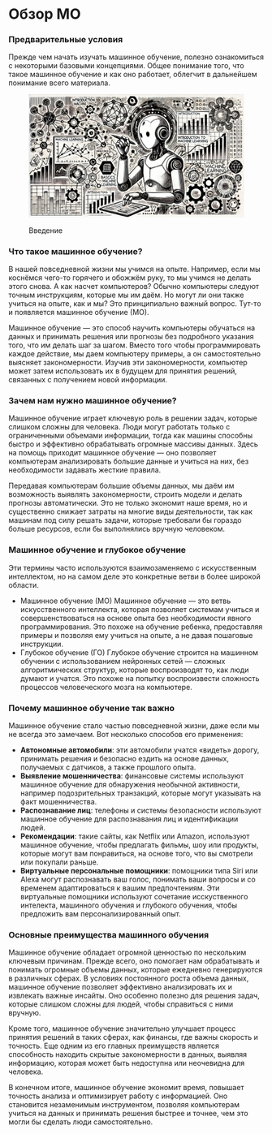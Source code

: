 # Обзор МО

### Предварительные условия&#x20;

Прежде чем начать изучать машинное обучение, полезно ознакомиться с некоторыми базовыми концепциями. Общее понимание того, что такое машинное обучение и как оно работает, облегчит в дальнейшем понимание всего материала.

<div align="left"><figure><img src="../../.gitbook/assets/image (40).png" alt="" width="563"><figcaption><p>Введение</p></figcaption></figure></div>

### Что такое машинное обучение?&#x20;

В нашей повседневной жизни мы учимся на опыте. Например, если мы коснёмся чего-то горячего и обожжём руку, то мы учимся не делать этого снова. А как насчет компьютеров? Обычно компьютеры следуют точным инструкциям, которые мы им даём. Но могут ли они также учиться на опыте, как и мы? Это принципиально важный вопрос. Тут-то и появляется машинное обучение (МО).&#x20;

Машинное обучение — это способ научить компьютеры обучаться на данных и принимать решения или прогнозы без подробного указания того, что им делать шаг за шагом. Вместо того чтобы программировать каждое действие, мы даем компьютеру примеры, а он самостоятельно выясняет закономерности. Изучив эти закономерности, компьютер может затем использовать их в будущем для принятия решений, связанных с получением новой информации.

### Зачем нам нужно машинное обучение?&#x20;

Машинное обучение играет ключевую роль в решении задач, которые слишком сложны для человека. Люди могут работать только с ограниченными объемами информации, тогда как машины способны быстро и эффективно обрабатывать огромные массивы данных. Здесь на помощь приходит машинное обучение — оно позволяет компьютерам анализировать большие данные и учиться на них, без необходимости задавать жесткие правила.&#x20;

Передавая компьютерам большие объемы данных, мы даём им возможность выявлять закономерности, строить модели и делать прогнозы автоматически. Это не только экономит наше время, но и существенно снижает затраты на многие виды деятельности, так как машинам под силу решать задачи, которые требовали бы гораздо больше ресурсов, если бы выполнялись вручную человеком.

### Машинное обучение и глубокое обучение&#x20;

Эти термины часто используются взаимозаменяемо с искусственным интеллектом, но на самом деле это конкретные ветви в более широкой области.&#x20;

* Машинное обучение (МО) Машинное обучение — это ветвь искусственного интеллекта, которая позволяет системам учиться и совершенствоваться на основе опыта без необходимости явного программирования. Это похоже на обучение ребенка, предоставляя примеры и позволяя ему учиться на опыте, а не давая пошаговые инструкции.&#x20;
* Глубокое обучение (ГО) Глубокое обучение строится на машинном обучении с использованием нейронных сетей — сложных алгоритмических структур, которые воспроизводят то, как люди думают и учатся. Это похоже на попытку воспроизвести сложность процессов человеческого мозга на компьютере.

### Почему машинное обучение так важно&#x20;

Машинное обучение стало частью повседневной жизни, даже если мы не всегда это замечаем. Вот несколько способов его применения:&#x20;

* **Автономные автомобили**: эти автомобили учатся «видеть» дорогу, принимать решения и безопасно ездить на основе данных, получаемых с датчиков, а также прошлого опыта.&#x20;
* **Выявление мошенничества**: финансовые системы используют машинное обучение для обнаружения необычной активности, например подозрительных транзакций, которые могут указывать на факт мошенничества.&#x20;
* **Распознавание лиц**: телефоны и системы безопасности используют машинное обучение для распознавания лиц и идентификации людей.&#x20;
* **Рекомендации**: такие сайты, как Netflix или Amazon, используют машинное обучение, чтобы предлагать фильмы, шоу или продукты, которые могут вам понравиться, на основе того, что вы смотрели или покупали раньше.
* **Виртуальные персональные помощники**: помощники типа Siri или Alexa могут распознавать ваш голос, понимать ваши вопросы и со временем адаптироваться к вашим предпочтениям. Эти виртуальные помощники используют сочетание исскуственного интелекта, машинного обучения и глубокого обучения, чтобы предложить вам персонализированный опыт.

### Основные преимущества машинного обучения&#x20;

Машинное обучение обладает огромной ценностью по нескольким ключевым причинам. Прежде всего, оно помогает нам обрабатывать и понимать огромные объемы данных, которые ежедневно генерируются в различных сферах. В условиях постоянного роста объема данных, машинное обучение позволяет эффективно анализировать их и извлекать важные инсайты. Оно особенно полезно для решения задач, которые слишком сложны для людей, чтобы справиться с ними вручную.&#x20;

Кроме того, машинное обучение значительно улучшает процесс принятия решений в таких сферах, как финансы, где важны скорость и точность. Еще одним из его главных преимуществ является способность находить скрытые закономерности в данных, выявляя информацию, которая может быть недоступна или неочевидна для человека.

В конечном итоге, машинное обучение экономит время, повышает точность анализа и оптимизирует работу с информацией. Оно становится незаменимым инструментом, позволяя компьютерам учиться на данных и принимать решения быстрее и точнее, чем это могли бы сделать люди самостоятельно.
